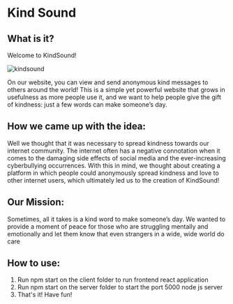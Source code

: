 # Kind Sound

## What is it?

Welcome to KindSound! 

![kindsound](https://user-images.githubusercontent.com/59159552/211226120-1e89c9d1-5781-47a3-967f-d176ff4f92ac.png)

On our website, you can view and send anonymous kind messages to others around the world! This is a simple yet powerful website that grows in usefulness as more people use it, and we want to help people give the gift of kindness: just a few words can make someone’s day.

## How we came up with the idea:

Well we thought that it was necessary to spread kindness towards our internet community. The internet often has a negative connotation when it comes to the damaging side effects of social media and the ever-increasing cyberbullying occurrences. With this in mind, we thought about creating a platform in which people could anonymously spread kindness and love to other internet users, which ultimately led us to the creation of KindSound!

## Our Mission:

Sometimes, all it takes is a kind word to make someone’s day. We wanted to provide a moment of peace for those who are struggling mentally and emotionally and let them know that even strangers in a wide, wide world do care

## How to use:

1. Run npm start on the client folder to run frontend react application
2. Run npm start on the server folder to start the port 5000 node js server
3. That's it! Have fun!
